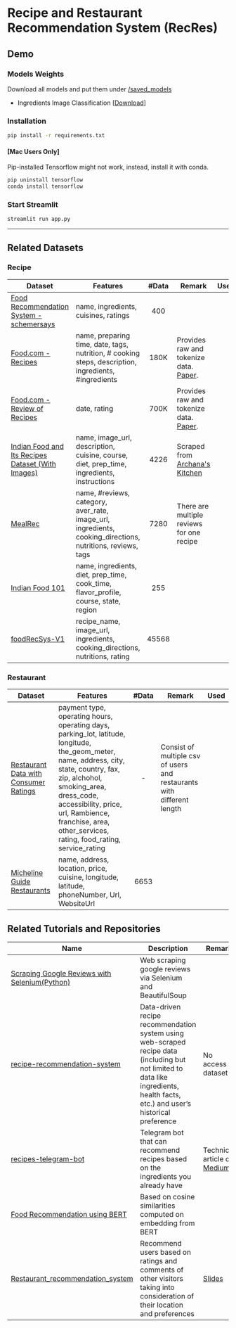 # Recipe and Restaurant Recommendation System (RecRes)

## Demo

### Models Weights

Download all models and put them under [/saved_models](saved_models)
- Ingredients Image Classification [[Download](https://drive.google.com/drive/folders/14bD6szRrTCwEss9i5jHvZ0mNyCOLuava?usp=drive_link)]

### Installation

```bash
pip install -r requirements.txt
```

#### [Mac Users Only]

Pip-installed Tensorflow might not work, instead, install it with conda.
```bash
pip uninstall tensorflow
conda install tensorflow
```

### Start Streamlit

```python
streamlit run app.py
```

---

## Related Datasets

### Recipe

|Dataset|Features|#Data |Remark|Used|
|-------|--------|:----:|------|:---:|
|[Food Recommendation System - schemersays](https://www.kaggle.com/datasets/schemersays/food-recommendation-system?select=1662574418893344.csv)|name, ingredients, cuisines, ratings|400|||
|[Food.com - Recipes](https://www.kaggle.com/datasets/shuyangli94/food-com-recipes-and-user-interactions)|name, preparing time, date, tags, nutrition, # cooking steps, description, ingredients, #ingredients|180K|Provides raw and tokenize data. [Paper](https://aclanthology.org/D19-1613/).|
|[Food.com - Review of Recipes](https://www.kaggle.com/datasets/shuyangli94/food-com-recipes-and-user-interactions)|date, rating|700K|Provides raw and tokenize data. [Paper](https://aclanthology.org/D19-1613/).||
|[Indian Food and Its Recipes Dataset (With Images)](https://www.kaggle.com/datasets/kishanpahadiya/indian-food-and-its-recipes-dataset-with-images)|name, image_url, description, cuisine, course, diet, prep_time, ingredients, instructions| 4226|Scraped from [Archana's Kitchen](https://www.archanaskitchen.com/)||
|[MealRec](https://github.com/WUT-IDEA/MealRec)|name, #reviews, category, aver_rate, image_url, ingredients, cooking_directions, nutritions, reviews, tags|7280|There are multiple reviews for one recipe|
|[Indian Food 101](https://www.kaggle.com/datasets/nehaprabhavalkar/indian-food-101)|name, ingredients, diet, prep_time, cook_time, flavor_profile, course, state, region|255|
|[foodRecSys-V1](https://www.kaggle.com/datasets/elisaxxygao/foodrecsysv1?select=core-data-valid_rating.csv)|recipe_name, image_url, ingredients, cooking_directions, nutritions, rating|45568|
### Restaurant

|Dataset|Features|#Data |Remark|Used|
|-------|--------|:----:|------|:---:|
|[Restaurant Data with Consumer Ratings](https://www.kaggle.com/datasets/uciml/restaurant-data-with-consumer-ratings)|payment type, operating hours, operating days, parking_lot, latitude, longitude, the_geom_meter, name, address, city, state, country, fax, zip, alchohol, smoking_area, dress_code, accessibility, price, url, Rambience, franchise, area, other_services, rating, food_rating, service_rating|-|Consist of multiple csv of users and restaurants with different length|
|[Micheline Guide Restaurants](https://www.kaggle.com/datasets/ngshiheng/michelin-guide-restaurants-2021)|name, address, location, price, cuisine, longitude, latitude, phoneNumber, Url, WebsiteUrl|6653|


## Related Tutorials and Repositories

|Name|Description|Remark|
|---|---|---|
|[Scraping Google Reviews with Selenium(Python)](https://medium.com/@isguzarsezgin/scraping-google-reviews-with-selenium-python-23135ffcc331)|Web scraping google reviews via Selenium and BeautifulSoup|
|[recipe-recommendation-system](https://github.com/ajemerson/recipe-recommendation-system)|Data-driven recipe recommendation system using web-scraped recipe data (including but not limited to data like ingredients, health facts, etc.) and user’s historical preference|No access to dataset
|[recipes-telegram-bot](https://github.com/RomainGratier/recipes-telegram-bot)|Telegram bot that can recommend recipes based on the ingredients you already have|Technical article on [Medium](https://romain-gratier.medium.com/de2d314f565d?source=friends_link&sk=c5280f8c50aa5551d1b36619891e9b4f)|
|[Food Recommendation using BERT](https://www.kaggle.com/code/ajitrajput/food-recommendation-using-bert/input)|Based on cosine similarities computed on embedding from BERT|
|[Restaurant_recommendation_system](https://github.com/MariloyH/Restaurant_recommendation_system)|Recommend users based on ratings and comments of other visitors taking into consideration of their location and preferences|[Slides](https://docs.google.com/presentation/d/1ZlSZUL6SJBcRnLjmMwqcynuWotso9JrDRmxAZ9-IRTA/edit#slide=id.p1/google_docs)